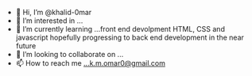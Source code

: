 - 👋 Hi, I’m @khalid-0mar
- 👀 I’m interested in ...
- 🌱 I’m currently learning ...front end devolpment HTML, CSS and javascript hopefully progressing to back end development in the near future
- 💞️ I’m looking to collaborate on ...
- 📫 How to reach me ...k.m.omar0@gmail.com

<!---
khalid-0mar/khalid-0mar is a ✨ special ✨ repository because its `README.md` (this file) appears on your GitHub profile.
You can click the Preview link to take a look at your changes.
--->
